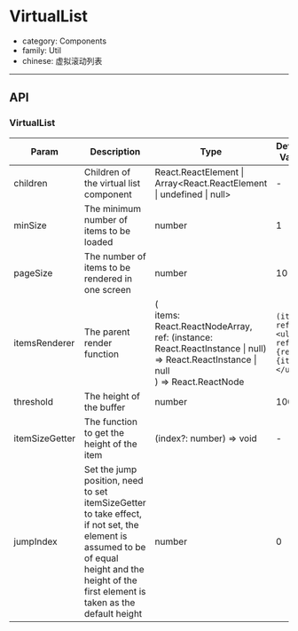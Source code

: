 # VirtualList

-   category: Components
-   family: Util
-   chinese: 虚拟滚动列表

---

## API

### VirtualList

| Param          | Description                                                                                                                                                                                   | Type                                                                                                                                           | Default Value                                | Required |
| -------------- | --------------------------------------------------------------------------------------------------------------------------------------------------------------------------------------------- | ---------------------------------------------------------------------------------------------------------------------------------------------- | -------------------------------------------- | -------- |
| children       | Children of the virtual list component                                                                                                                                                        | React.ReactElement \| Array\<React.ReactElement \| undefined \| null>                                                                          | -                                            |          |
| minSize        | The minimum number of items to be loaded                                                                                                                                                      | number                                                                                                                                         | 1                                            |          |
| pageSize       | The number of items to be rendered in one screen                                                                                                                                              | number                                                                                                                                         | 10                                           |          |
| itemsRenderer  | The parent render function                                                                                                                                                                    | (<br/> items: React.ReactNodeArray,<br/> ref: (instance: React.ReactInstance \| null) => React.ReactInstance \| null<br/> ) => React.ReactNode | `(items, ref) => <ul ref={ref}>{items}</ul>` |          |
| threshold      | The height of the buffer                                                                                                                                                                      | number                                                                                                                                         | 100                                          |          |
| itemSizeGetter | The function to get the height of the item                                                                                                                                                    | (index?: number) => void                                                                                                                       | -                                            |          |
| jumpIndex      | Set the jump position, need to set itemSizeGetter to take effect, if not set, the element is assumed to be of equal height and the height of the first element is taken as the default height | number                                                                                                                                         | 0                                            |          |
